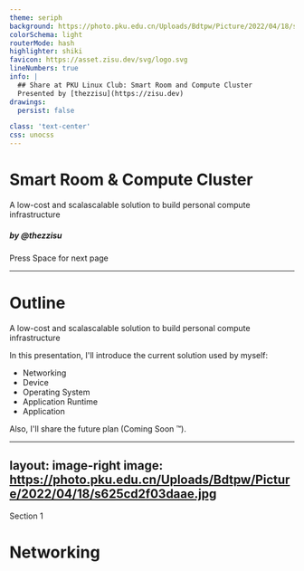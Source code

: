 ```yaml
---
theme: seriph
background: https://photo.pku.edu.cn/Uploads/Bdtpw/Picture/2022/04/18/s625cd2ca9508f.jpg
colorSchema: light
routerMode: hash
highlighter: shiki
favicon: https://asset.zisu.dev/svg/logo.svg
lineNumbers: true
info: |
  ## Share at PKU Linux Club: Smart Room and Compute Cluster
  Presented by [thezzisu](https://zisu.dev)
drawings:
  persist: false

class: 'text-center'
css: unocss
---
```


# Smart Room & Compute Cluster

A low-cost and scalascalable solution to build personal compute infrastructure

##### by @thezzisu

<div class="pt-12">
  <span @click="$slidev.nav.next" class="px-2 py-1 rounded cursor-pointer" hover="bg-white bg-opacity-10">
    Press Space for next page <carbon:arrow-right class="inline"/>
  </span>
</div>

<div class="abs-br m-6 flex gap-2">
  <a href="https://github.com/thezzisu-slides/pku-linux-club-smart-room" target="_blank" alt="GitHub"
    class="text-xl icon-btn opacity-50 !border-none !hover:text-white">
    <carbon-logo-github />
  </a>
</div>

<!-- -->

---

# Outline
A low-cost and scalascalable solution to build personal compute infrastructure

In this presentation, I'll introduce the current solution used by myself:

- Networking
- Device
- Operating System
- Application Runtime
- Application

Also, I'll share the future plan (Coming Soon ™).

---
layout: image-right
image: https://photo.pku.edu.cn/Uploads/Bdtpw/Picture/2022/04/18/s625cd2f03daae.jpg
---

<div class="abs-tl m-12">
  <div class="text-2xl font-bold">Section 1</div>
  <h1 class="text-4xl!">Networking</h1>
</div>

